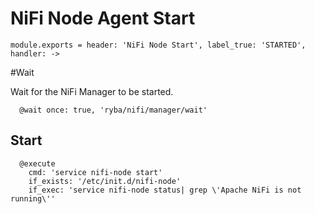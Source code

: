 
# NiFi Node Agent Start

    module.exports = header: 'NiFi Node Start', label_true: 'STARTED', handler: ->

#Wait

Wait for the NiFi Manager to be started.

      @wait once: true, 'ryba/nifi/manager/wait'

## Start

      @execute
        cmd: 'service nifi-node start'
        if_exists: '/etc/init.d/nifi-node'
        if_exec: 'service nifi-node status| grep \'Apache NiFi is not running\''
